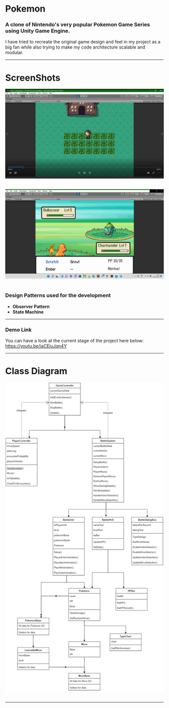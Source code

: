 # Pokemon
### A clone of Nintendo's very popular Pokemon Game Series using Unity Game Engine. 
I have tried to recreate the original game design and feel in my project as a big fan while also trying to make my code architecture scalable and modular.
<hr>

# ScreenShots
<p align="center">
<img src="Assets/Attachments/SS1.png"> &nbsp&nbsp&nbsp&nbsp
</p>
<p align="center">
<img src="Assets/Attachments/SS2.png"> &nbsp&nbsp&nbsp&nbsp
</p>

### Design Patterns used for the development
* **Observer Pattern**
* **State Machine**
<hr>

### Demo Link
You can have a look at the current stage of the project here below: <br>
https://youtu.be/iaCEjuJqn4Y
<hr>

# Class Diagram
<p align="center">
<img src="Assets/Attachments/Pokemon.png"> &nbsp&nbsp&nbsp&nbsp
</p>
<hr>
